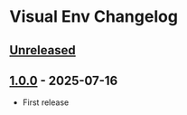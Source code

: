 <!-- Keep a Changelog guide -> https://keepachangelog.com -->

# Visual Env Changelog

## [Unreleased]

## [1.0.0] - 2025-07-16

- First release

[Unreleased]: https://github.com/ringlesoft/visual-env/compare/v1.0.0...HEAD
[1.0.0]: https://github.com/ringlesoft/visual-env/commits/v1.0.0
